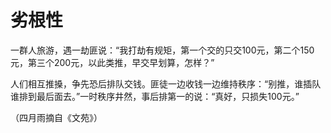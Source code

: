 # 劣根性

一群人旅游，遇一劫匪说：“我打劫有规矩，第一个交的只交100元，第二个150元，第三个200元，以此类推，早交早划算，怎样？” 

人们相互推搡，争先恐后排队交钱。匪徒一边收钱一边维持秩序：“别推，谁插队谁排到最后面去。”一时秩序井然，事后排第一的说：“真好，只损失100元。” 

（四月雨摘自《文苑》）